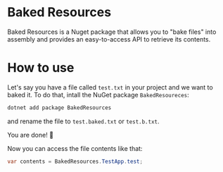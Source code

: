 
# Baked Resources

Baked Resources is a Nuget package that allows you to "bake files" into assembly and provides an easy-to-access API to retrieve its contents.

# How to use

Let's say you have a file called `` test.txt `` in your project and we want to baked it. To do that, intall the NuGet package `` BakedResoureces ``:
``` bash
dotnet add package BakedResources
```

and rename the file to `` test.baked.txt `` or `` test.b.txt ``.

You are done! 🚀

Now you can access the file contents like that:
``` csharp
var contents = BakedResources.TestApp.test;
```